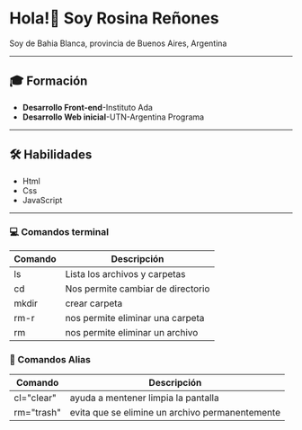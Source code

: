 # Hola!👋 Soy Rosina Reñones

Soy de Bahia Blanca, provincia de Buenos Aires, Argentina

-------------------------------------------
## 🎓 Formación

* **Desarrollo Front-end**-Instituto Ada
* **Desarrollo Web inicial**-UTN-Argentina Programa

------------------------------------------
## 🛠 Habilidades

* Html
* Css
* JavaScript

------------------------------------------------------------------------------------------------------

### 💻 Comandos terminal

|  **Comando**   |   **Descripción**                 |
|--------------- | ----------------------------------|
|    ls          | Lista los archivos y carpetas     |
|    cd          | Nos permite cambiar de directorio |
|    mkdir       | crear carpeta                     |
|    rm-r        | nos permite eliminar una carpeta  |
|    rm          |nos permite eliminar un archivo    |


### 📌 Comandos Alias


|   **Comando**  |        **Descripción**                          |
|----------------|-------------------------------------------------|
|    cl="clear"  | ayuda a mentener limpia la pantalla             |
|   rm="trash"   | evita que se elimine un archivo permanentemente |

